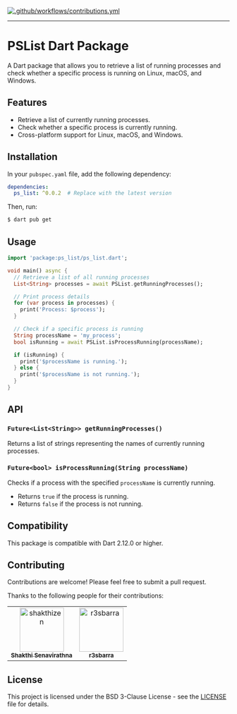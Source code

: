 [![.github/workflows/contributions.yml](https://github.com/pearkoder/ps_list/actions/workflows/contributions.yml/badge.svg)](https://github.com/pearkoder/ps_list/actions/workflows/contributions.yml)
___
# PSList Dart Package

A Dart package that allows you to retrieve a list of running processes and check whether a specific process is running on Linux, macOS, and Windows.

## Features

- Retrieve a list of currently running processes.
- Check whether a specific process is currently running.
- Cross-platform support for Linux, macOS, and Windows.

## Installation

In your `pubspec.yaml` file, add the following dependency:

```yaml
dependencies:
  ps_list: ^0.0.2  # Replace with the latest version
```

Then, run:

```bash
$ dart pub get
```

## Usage

```dart
import 'package:ps_list/ps_list.dart';

void main() async {
  // Retrieve a list of all running processes
  List<String> processes = await PSList.getRunningProcesses();

  // Print process details
  for (var process in processes) {
    print('Process: $process');
  }

  // Check if a specific process is running
  String processName = 'my_process';
  bool isRunning = await PSList.isProcessRunning(processName);

  if (isRunning) {
    print('$processName is running.');
  } else {
    print('$processName is not running.');
  }
}
```

## API

### `Future<List<String>> getRunningProcesses()`

Returns a list of strings representing the names of currently running processes.

### `Future<bool> isProcessRunning(String processName)`

Checks if a process with the specified `processName` is currently running.

- Returns `true` if the process is running.
- Returns `false` if the process is not running.

## Compatibility

This package is compatible with Dart 2.12.0 or higher.

## Contributing

Contributions are welcome! Please feel free to submit a pull request.

Thanks to the following people for their contributions:

<!-- readme: contributors -start -->
<table>
	<tbody>
		<tr>
            <td align="center">
                <a href="https://github.com/shakthizen">
                    <img src="https://avatars.githubusercontent.com/u/33683648?v=4" width="100;" alt="shakthizen"/>
                    <br />
                    <sub><b>Shakthi Senavirathna</b></sub>
                </a>
            </td>
            <td align="center">
                <a href="https://github.com/r3sbarra">
                    <img src="https://avatars.githubusercontent.com/u/25109979?v=4" width="100;" alt="r3sbarra"/>
                    <br />
                    <sub><b>r3sbarra</b></sub>
                </a>
            </td>
		</tr>
	<tbody>
</table>
<!-- readme: contributors -end -->

## License

This project is licensed under the BSD 3-Clause License - see the [LICENSE](LICENSE) file for details.